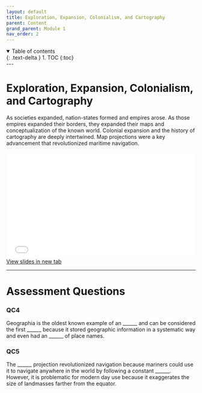 ```yaml
---
layout: default
title: Exploration, Expansion, Colonialism, and Cartography
parent: Content
grand_parent: Module 1
nav_order: 2
---
```


<details open markdown="block">
  <summary>
    Table of contents
  </summary>
  {: .text-delta }
1. TOC
{:toc}
</details>
---

# Exploration, Expansion, Colonialism, and Cartography

As societies expanded, nation-states formed and empires arose.  As those empires expanded their borders, they expanded their maps and conceptualization of the known world.  Colonial expansion and the history of cartography are deeply intertwined.  Map projections were a key advancement that revolutionized maritime navigation.

<div style="overflow: hidden;
  padding-top: 56.25%;
  position: relative">
  <iframe src="content/Expansion.html" title="Processes" scrolling="no" frameborder="0"
    style="border: 0;
   height: 100%;
   left: 0;
   position: absolute;
   top: 0;
   width: 100%;">
   <p>Your browser does not support iframes.</p>
 </iframe>
</div>
<a href="content/Expansion.html" target="_blank">View slides in new tab</a>

--- 
# Assessment Questions

### QC4

Geographia is the oldest known example of an  ______ and can be considered the first ______ because it stored geographic information in a systematic way and even had an ______ of place names.


### QC5

The ______ projection revolutionized navigation because mariners could use it to navigate anywhere in the world by following a constant ______.  However, it is problematic for modern day use because it exaggerates the size of landmasses farther from the equator.  
